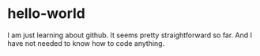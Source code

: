 # hello-world

I am just learning about github.
It seems pretty straightforward so far.
And I have not needed to know how to code anything.
